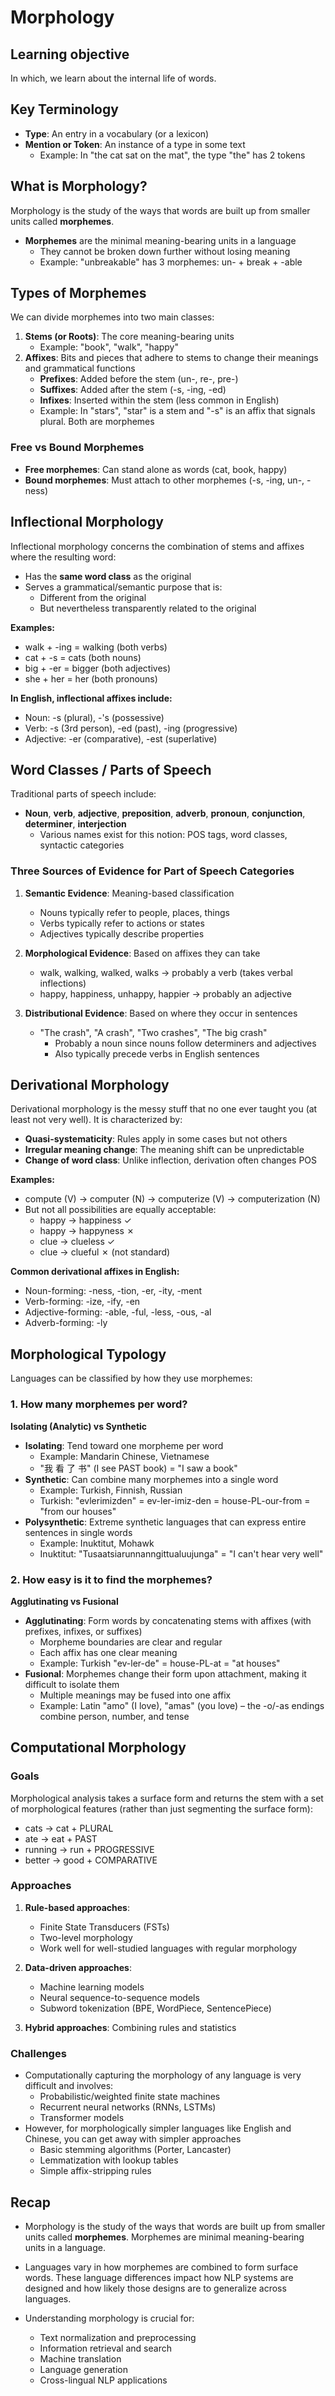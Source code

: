 # Morphology

## Learning objective

In which, we learn about the internal life of words.

## Key Terminology

- **Type**: An entry in a vocabulary (or a lexicon)
- **Mention or Token**: An instance of a type in some text
  - Example: In "the cat sat on the mat", the type "the" has 2 tokens

## What is Morphology?

Morphology is the study of the ways that words are built up from smaller units called **morphemes**.

- **Morphemes** are the minimal meaning-bearing units in a language
  - They cannot be broken down further without losing meaning
  - Example: "unbreakable" has 3 morphemes: un- + break + -able

## Types of Morphemes

We can divide morphemes into two main classes:

1. **Stems (or Roots)**: The core meaning-bearing units
   - Example: "book", "walk", "happy"
2. **Affixes**: Bits and pieces that adhere to stems to change their meanings and grammatical functions
   - **Prefixes**: Added before the stem (un-, re-, pre-)
   - **Suffixes**: Added after the stem (-s, -ing, -ed)
   - **Infixes**: Inserted within the stem (less common in English)
   - Example: In "stars", "star" is a stem and "-s" is an affix that signals plural. Both are morphemes

### Free vs Bound Morphemes

- **Free morphemes**: Can stand alone as words (cat, book, happy)
- **Bound morphemes**: Must attach to other morphemes (-s, -ing, un-, -ness)

## Inflectional Morphology

Inflectional morphology concerns the combination of stems and affixes where the resulting word:

- Has the **same word class** as the original
- Serves a grammatical/semantic purpose that is:
  - Different from the original
  - But nevertheless transparently related to the original

**Examples:**

- walk + -ing = walking (both verbs)
- cat + -s = cats (both nouns)
- big + -er = bigger (both adjectives)
- she + her = her (both pronouns)

**In English, inflectional affixes include:**

- Noun: -s (plural), -'s (possessive)
- Verb: -s (3rd person), -ed (past), -ing (progressive)
- Adjective: -er (comparative), -est (superlative)

## Word Classes / Parts of Speech

Traditional parts of speech include:

- **Noun**, **verb**, **adjective**, **preposition**, **adverb**, **pronoun**, **conjunction**, **determiner**, **interjection**
  - Various names exist for this notion: POS tags, word classes, syntactic categories

### Three Sources of Evidence for Part of Speech Categories

1. **Semantic Evidence**: Meaning-based classification

   - Nouns typically refer to people, places, things
   - Verbs typically refer to actions or states
   - Adjectives typically describe properties

2. **Morphological Evidence**: Based on affixes they can take

   - walk, walking, walked, walks → probably a verb (takes verbal inflections)
   - happy, happiness, unhappy, happier → probably an adjective

3. **Distributional Evidence**: Based on where they occur in sentences
   - "The crash", "A crash", "Two crashes", "The big crash"
     - Probably a noun since nouns follow determiners and adjectives
     - Also typically precede verbs in English sentences

## Derivational Morphology

Derivational morphology is the messy stuff that no one ever taught you (at least not very well). It is characterized by:

- **Quasi-systematicity**: Rules apply in some cases but not others
- **Irregular meaning change**: The meaning shift can be unpredictable
- **Change of word class**: Unlike inflection, derivation often changes POS

**Examples:**

- compute (V) → computer (N) → computerize (V) → computerization (N)
- But not all possibilities are equally acceptable:
  - happy → happiness ✓
  - happy → happyness ✗
  - clue → clueless ✓
  - clue → clueful ✗ (not standard)

**Common derivational affixes in English:**

- Noun-forming: -ness, -tion, -er, -ity, -ment
- Verb-forming: -ize, -ify, -en
- Adjective-forming: -able, -ful, -less, -ous, -al
- Adverb-forming: -ly

## Morphological Typology

Languages can be classified by how they use morphemes:

### 1. How many morphemes per word?

**Isolating (Analytic) vs Synthetic**

- **Isolating**: Tend toward one morpheme per word
  - Example: Mandarin Chinese, Vietnamese
  - "我 看 了 书" (I see PAST book) = "I saw a book"
- **Synthetic**: Can combine many morphemes into a single word
  - Example: Turkish, Finnish, Russian
  - Turkish: "evlerimizden" = ev-ler-imiz-den = house-PL-our-from = "from our houses"
- **Polysynthetic**: Extreme synthetic languages that can express entire sentences in single words
  - Example: Inuktitut, Mohawk
  - Inuktitut: "Tusaatsiarunnanngittualuujunga" = "I can't hear very well"

### 2. How easy is it to find the morphemes?

**Agglutinating vs Fusional**

- **Agglutinating**: Form words by concatenating stems with affixes (with prefixes, infixes, or suffixes)
  - Morpheme boundaries are clear and regular
  - Each affix has one clear meaning
  - Example: Turkish "ev-ler-de" = house-PL-at = "at houses"
- **Fusional**: Morphemes change their form upon attachment, making it difficult to isolate them
  - Multiple meanings may be fused into one affix
  - Example: Latin "amo" (I love), "amas" (you love) – the -o/-as endings combine person, number, and tense

## Computational Morphology

### Goals

Morphological analysis takes a surface form and returns the stem with a set of morphological features (rather than just segmenting the surface form):

- cats → cat + PLURAL
- ate → eat + PAST
- running → run + PROGRESSIVE
- better → good + COMPARATIVE

### Approaches

1. **Rule-based approaches**:

   - Finite State Transducers (FSTs)
   - Two-level morphology
   - Work well for well-studied languages with regular morphology

2. **Data-driven approaches**:

   - Machine learning models
   - Neural sequence-to-sequence models
   - Subword tokenization (BPE, WordPiece, SentencePiece)

3. **Hybrid approaches**: Combining rules and statistics

### Challenges

- Computationally capturing the morphology of any language is very difficult and involves:
  - Probabilistic/weighted finite state machines
  - Recurrent neural networks (RNNs, LSTMs)
  - Transformer models
- However, for morphologically simpler languages like English and Chinese, you can get away with simpler approaches
  - Basic stemming algorithms (Porter, Lancaster)
  - Lemmatization with lookup tables
  - Simple affix-stripping rules

## Recap

- Morphology is the study of the ways that words are built up from smaller units called **morphemes**. Morphemes are minimal meaning-bearing units in a language.

- Languages vary in how morphemes are combined to form surface words. These language differences impact how NLP systems are designed and how likely those designs are to generalize across languages.

- Understanding morphology is crucial for:
  - Text normalization and preprocessing
  - Information retrieval and search
  - Machine translation
  - Language generation
  - Cross-lingual NLP applications
